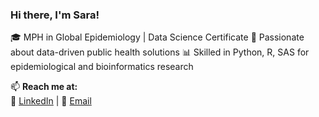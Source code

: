 ### Hi there, I'm Sara!  

🎓 MPH in Global Epidemiology | Data Science Certificate
🔬 Passionate about data-driven public health solutions
📊 Skilled in Python, R, SAS for epidemiological and bioinformatics research

📫 **Reach me at:**  
🔗 [LinkedIn](https://www.linkedin.com/in/sarabaji/) | 📧 [Email](mailto:sara.baji@emory.edu)  
